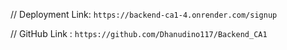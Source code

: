 // Deployment Link: `https://backend-ca1-4.onrender.com/signup`

// GitHub Link : `https://github.com/Dhanudino117/Backend_CA1`
